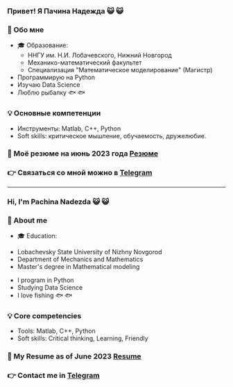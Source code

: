 ### Привет! Я Пачина Надежда 😺 😺

### 👀 Обо мне
* 🎓 Образование:
  - ННГУ им. Н.И. Лобачевского, Нижний Новгород
  - Механико-математический факультет
  - Специализация "Математическое моделирование" (Магистр)
* Программирую на Python
* Изучаю Data Science  
* Люблю рыбалку 🐟 🐟

### 💡 Основные компетенции 
- Инструменты: Matlab, C++, Python
- Soft skills: критическое мышление, обучаемость, дружелюбие.

### 📃 Моё резюме на июнь 2023 года [Резюме](https://docs.google.com/document/d/1js8vVhQs6h-P6nieRJN_LOfQU7XCFZLUcN1iOLC6Yck/edit?usp=sharing)

### 👉 Связаться со мной можно в [Telegram](https://t.me/NadezdaPachina)

---
### Hi, I'm Pachina Nadezda 😺 😺

### 👀 About me
* 🎓 Education:
 - Lobachevsky State University of Nizhny Novgorod
 - Department of Mechanics and Mathematics
 - Master's degree in Mathematical modeling
* I program in Python
* Studying Data Science
* I love fishing 🐟 🐟

### 💡 Core competencies
- Tools: Matlab, C++, Python
- Soft skills: Critical thinking, Learning, Friendly

### 📃 My Resume as of June 2023 [Resume](https://docs.google.com/document/d/1yDOGFPZecdvCph97-W1CTVp0-EXnw3_My-vijjXu-RQ/edit?usp=sharing)
    
### 👉 Contact me in [Telegram](https://t.me/NadezdaPachina)
